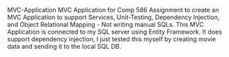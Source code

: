 MVC-Application
MVC Application for Comp 586
Assignment to create an MVC Application to support Services, Unit-Testing, Dependency Injection, and Object Relational Mapping - Not writing manual SQLs.
This MVC Application is connected to my SQL server using Entity Framework. It does support dependency injection, I just tested this myself by creating movie data and sending it to the local SQL DB.


